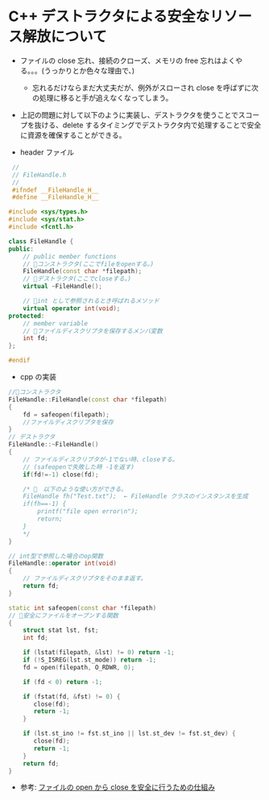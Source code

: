 # C++ デストラクタによる安全なリソース解放について

- ファイルの close 忘れ、接続のクローズ、メモリの free 忘れはよくやる。。。(うっかりとか色々な理由で、)

  - 忘れるだけならまだ大丈夫だが、例外がスローされ close を呼ばずに次の処理に移ると手が追えなくなってしまう。

- 上記の問題に対して以下のように実装し、デストラクタを使うことでスコープを抜ける、delete するタイミングでデストラクタ内で処理することで安全に資源を確保することができる。

- header ファイル

```cpp
 //
 // FileHandle.h
 //
 #ifndef __FileHandle_H__
 #define __FileHandle_H__

#include <sys/types.h>
#include <sys/stat.h>
#include <fcntl.h>

class FileHandle {
public:
    // public member functions
    // 🌟コンストラクタ(ここでfileをopenする。)
    FileHandle(const char *filepath);
    // 🌟デストラクタ(ここでcloseする。)
    virtual ~FileHandle();

    // 🌟int として参照されるとき呼ばれるメソッド
    virtual operator int(void);
protected:
    // member variable
    // 🌟ファイルディスクリプタを保存するメンバ変数
    int fd;
};

#endif
```

- cpp の実装

```cpp
//🌟コンストラクタ
FileHandle::FileHandle(const char *filepath)
{
    fd = safeopen(filepath);
    //ファイルディスクリプタを保存
}
// デストラクタ
FileHandle::~FileHandle()
{
    // ファイルディスクリプタが-1でない時、closeする。
    // (safeopenで失敗した時 -1を返す)
    if(fd!=-1) close(fd);

    /* 🌟　以下のような使い方ができる。
    FileHandle fh("Test.txt");  ← FileHandle クラスのインスタンスを生成
    if(fh==-1) {
        printf("file open error\n");
        return;
    }
    */
}

// int型で参照した場合のop関数
FileHandle::operator int(void)
{
    // ファイルディスクリプタをそのまま返す。
    return fd;
}

static int safeopen(const char *filepath)
// 🌟安全にファイルをオープンする関数
{
    struct stat lst, fst;
    int fd;

    if (lstat(filepath, &lst) != 0) return -1;
    if (!S_ISREG(lst.st_mode)) return -1;
    fd = open(filepath, O_RDWR, 0);

    if (fd < 0) return -1;

    if (fstat(fd, &fst) != 0) {
       close(fd);
       return -1;
    }

    if (lst.st_ino != fst.st_ino || lst.st_dev != fst.st_dev) {
       close(fd);
       return -1;
    }
    return fd;
}
```

- 参考: [ファイルの open から close を安全に行うための仕組み](https://www.ipa.go.jp/security/awareness/vendor/programmingv1/b06_06_main.html)
